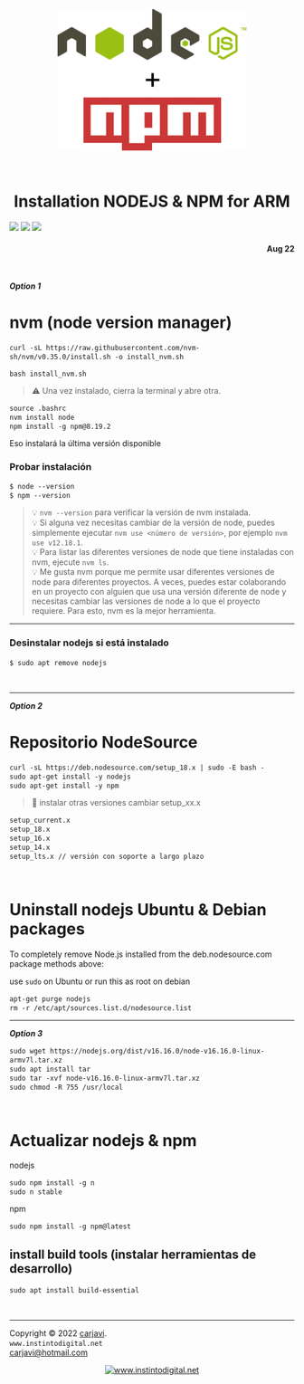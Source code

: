 <p align="center"><img src="https://raw.githubusercontent.com/carjavi/install-nodejs-ARM/master/img/nodejs-npm_logos.png" height="250" alt="MarlinFirmware's logo" /></p>

<br>

<h1 align="center">Installation NODEJS & NPM for ARM</h1>

<img src="https://img.shields.io/badge/OS%20-Raspbian%20GNU%2FLinux%2011%20(bulleye)-yellowgreen">

<img src="https://img.shields.io/badge/Hardware-Raspberry%20ver%204-red">
<img src="https://img.shields.io/badge/Hardware-Raspberry%20ver%203-red">

<h4 align="right">Aug 22</h4>

<br>

<!--
***Option 0***
excellent for a file.sh node v17.9.0 /npm v8.5.5
```
sudo su
curl -fsSL https://deb.nodesource.com/setup_17.x | bash -
```
```
sudo apt install nodejs
npm install -g npm@8.19.2 // new
```
### Uninstall/ Remove NodeJS and NPM
```
sudo apt remove nodejs
```
-->

***Option 1***

# nvm (node version manager)

```
curl -sL https://raw.githubusercontent.com/nvm-sh/nvm/v0.35.0/install.sh -o install_nvm.sh
```
```
bash install_nvm.sh
```

> :warning: Una vez instalado, cierra la terminal y abre otra.
```
source .bashrc
nvm install node
npm install -g npm@8.19.2 
```
Eso instalará la última versión disponible

### Probar instalación
```
$ node --version
$ npm --version
```
> :bulb: ```nvm --version``` para verificar la versión de nvm instalada. <br>
> :bulb: Si alguna vez necesitas cambiar de la versión de node, puedes simplemente ejecutar ```nvm use <número de versión>```, por ejemplo ```nvm use v12.18.1```. <br>
> :bulb: Para listar las diferentes versiones de node que tiene instaladas con nvm, ejecute ```nvm ls```.<br>
> :bulb: Me gusta nvm porque me permite usar diferentes versiones de node para diferentes proyectos. A veces, puedes estar colaborando en un proyecto con alguien que usa una versión diferente de node y necesitas cambiar las versiones de node a lo que el proyecto requiere. Para esto, nvm es la mejor herramienta.

---

### Desinstalar nodejs si está instalado

```
$ sudo apt remove nodejs
```

<br>

---

***Option 2***

# Repositorio NodeSource

```
curl -sL https://deb.nodesource.com/setup_18.x | sudo -E bash -
sudo apt-get install -y nodejs
sudo apt-get install -y npm
```
> :memo: instalar otras versiones cambiar setup_xx.x
```
setup_current.x
setup_18.x
setup_16.x
setup_14.x
setup_lts.x // versión con soporte a largo plazo
```
<br>

# Uninstall nodejs Ubuntu & Debian packages
To completely remove Node.js installed from the deb.nodesource.com package methods above:

use `sudo` on Ubuntu or run this as root on debian
```
apt-get purge nodejs
rm -r /etc/apt/sources.list.d/nodesource.list
```

---

***Option 3***

```
sudo wget https://nodejs.org/dist/v16.16.0/node-v16.16.0-linux-armv7l.tar.xz
sudo apt install tar
sudo tar -xvf node-v16.16.0-linux-armv7l.tar.xz
sudo chmod -R 755 /usr/local
```
<br>

# Actualizar nodejs & npm

nodejs
```
sudo npm install -g n
sudo n stable
```

npm
```
sudo npm install -g npm@latest
```

 ## install build tools (instalar herramientas de desarrollo)
```
sudo apt install build-essential
```

<br>

---
Copyright &copy; 2022 [carjavi](https://github.com/carjavi). <br>
```www.instintodigital.net``` <br>
carjavi@hotmail.com <br>
<p align="center">
    <a href="https://instintodigital.net/" target="_blank"><img src="https://raw.githubusercontent.com/carjavi/install-nodejs-ARM/master/img/developer.png" height="100" alt="www.instintodigital.net"></a>
</p>
